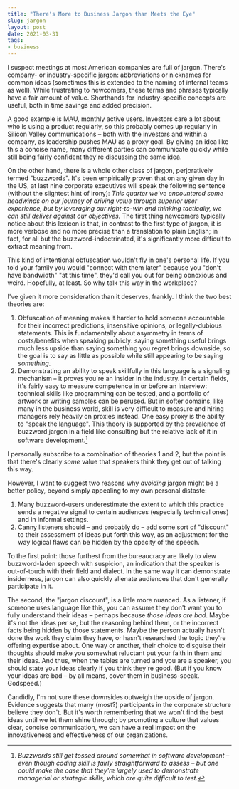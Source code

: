 ```yaml
---
title: "There's More to Business Jargon than Meets the Eye"
slug: jargon
layout: post
date: 2021-03-31
tags:
- business
---
```


I suspect meetings at most American companies are full of jargon.
There's company- or industry-specific jargon: abbreviations or nicknames for common ideas (sometimes this is extended to the naming of internal teams as well).
While frustrating to newcomers, these terms and phrases typically have a fair amount of value.
Shorthands for industry-specific concepts are useful, both in time savings and added precision.

A good example is MAU, monthly active users.
Investors care a lot about who is using a product regularly, so this probably comes up regularly in Silicon Valley communications – both with the investors and within a company, as leadership pushes MAU as a proxy goal.
By giving an idea like this a concise name, many different parties can communicate quickly while still being fairly confident they're discussing the same idea.

<!-- more -->

On the other hand, there is a whole other class of jargon, perjoratively termed "buzzwords".
It's been empirically proven that on any given day in the US, at last nine corporate executives will speak the following sentence (without the slightest hint of irony):
*This quarter we've encountered some headwinds on our journey of driving value through superior user experience, but by leveraging our right-to-win and thinking tactically, we can still deliver against our objectives.*
The first thing newcomers typically notice about this lexicon is that, in contrast to the first type of jargon, it is more verbose and no more precise than a translation to plain English; in fact, for all but the buzzword-indoctrinated, it's significantly more difficult to extract meaning from.

This kind of intentional obfuscation wouldn't fly in one's personal life.
If you told your family you would "connect with them later" because you "don't have bandwidth" "at this time", they'd call you out for being obnoxious and weird.
Hopefully, at least.
So why talk this way in the workplace?

I've given it more consideration than it deserves, frankly.
I think the two best theories are:
1. Obfuscation of meaning makes it harder to hold someone accountable for their incorrect predictions, insensitive opinions, or legally-dubious statements. This is fundamentally about asymmetry in terms of costs/benefits when speaking publicly: saying something useful brings much less upside than saying something you regret brings downside, so the goal is to say as little as possible while still appearing to be saying _something_.
2. Demonstrating an ability to speak skillfully in this language is a signaling mechanism – it proves you're an insider in the industry. In certain fields, it's fairly easy to measure competence in or before an interview: technical skills like programming can be tested, and a portfolio of artwork or writing samples can be perused. But in softer domains, like many in the business world, skill is very difficult to measure and hiring managers rely heavily on proxies instead. One easy proxy is the ability to "speak the language". This theory is supported by the prevalence of buzzword jargon in a field like consulting but the relative lack of it in software development.[^1]

I personally subscribe to a combination of theories 1 and 2, but the point is that there's clearly _some_ value that speakers think they get out of talking this way.

However, I want to suggest two reasons why *avoiding* jargon might be a better policy, beyond simply appealing to my own personal distaste:
1. Many buzzword-users underestimate the extent to which this practice sends a negative signal to certain audiences (especially technical ones) and in informal settings.
2. Canny listeners should – and probably do – add some sort of "discount" to their assessment of ideas put forth this way, as an adjustment for the way logical flaws can be hidden by the opacity of the speech.

To the first point: those furthest from the bureaucracy are likely to view buzzword-laden speech with suspicion, an indication that the speaker is out-of-touch with their field and dialect.
In the same way it can demonstrate insiderness, jargon can also quickly alienate audiences that don't generally participate in it.

The second, the "jargon discount", is a little more nuanced.
As a listener, if someone uses language like this, you can assume they don't want you to fully understand their ideas – perhaps because *those ideas are bad*.
Maybe it's not the ideas per se, but the reasoning behind them, or the incorrect facts being hidden by those statements.
Maybe the person actually hasn't done the work they claim they have, or hasn't researched the topic they're offering expertise about.
One way or another, their choice to disguise their thoughts should make you somewhat reluctant put your faith in them and their ideas.
And thus, when the tables are turned and you are a speaker, you should state your ideas clearly if you think they're good.
(But if you know your ideas are bad – by all means, cover them in business-speak. Godspeed.)

Candidly, I'm not sure these downsides outweigh the upside of jargon.
Evidence suggests that many (most?) participants in the corporate structure believe they don't.
But it's worth remembering that we won't find the best ideas until we let them shine through; by promoting a culture that values clear, concise communication, we can have a real impact on the innovativeness and effectiveness of our organizations.


[^1]: *Buzzwords still get tossed around somewhat in software development – even though coding skill is fairly straightforward to assess – but one could make the case that they're largely used to demonstrate managerial or strategic skills, which are quite difficult to test.*
